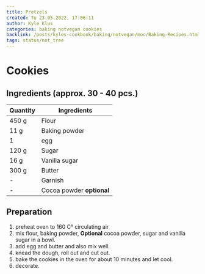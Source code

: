 ```yaml
---
title: Pretzels
created: Tu 23.05.2022, 17:06:11
author: Kyle Klus
categories: baking notvegan cookies
backlink: /posts/kyles-cookbook/baking/notvegan/moc/Baking-Recipes.html
tags: status/not_tree
---
```


# Cookies

## Ingredients (approx. 30 - 40 pcs.)

| Quantity | Ingredients |
| ---------------- | ------------------------- |
| 450 g | Flour |
| 11 g | Baking powder |
| 1  |egg |
| 120 g | Sugar |
| 16 g | Vanilla sugar |
| 300 g | Butter |
| - | Garnish |
| - | Cocoa powder **optional** |

## Preparation

1. preheat oven to 160 C° circulating air
2. mix flour, baking powder, **Optional** cocoa powder, sugar and vanilla sugar in a bowl.
3. add egg and butter and also mix well.
4. knead the dough, roll out and cut out.
5. bake the cookies in the oven for about 10 minutes and let cool.
6. decorate.
